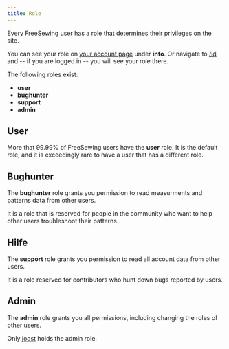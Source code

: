 ```yaml
---
title: Role
---
```


Every FreeSewing user has a role that determines their privileges on the site.

You can see your role on [your account page](/account) under **info**.
Or navigate to [/id](/id) and  -- if you are logged in -- you will see your role there.

The following roles exist:

- **user**
- **bughunter**
- **support**
- **admin**

## User

More that 99.99% of FreeSewing users have the **user** role.
It is the default role, and it is exceedingly rare to have a user that has a different role.

## Bughunter

The **bughunter** role grants you permission to read measurments and patterns
data from other users.

It is a role that is reserved for people in the community who want to help
other users troubleshoot their patterns.

## Hilfe

The **support** role grants you permission to read all account data from other users.

It is a role reserved for contributors who hunt down bugs reported by users.

## Admin

The **admin** role grants you all permissions, including changing the roles of other users.

Only [joost](/users/user?id=1) holds the admin role.
